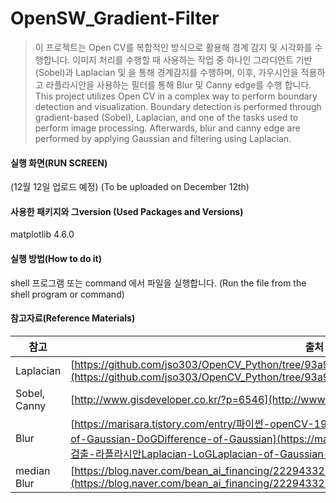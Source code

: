 # **OpenSW_Gradient-Filter**

> 이 프로젝트는 Open CV를 복합적인 방식으로 활용해  경계 감지 및 시각화를 수행합니다. 
> 이미지 처리를 수행할 때 사용하는 작업 중 하나인 그라디언트 기반(Sobel)과 Laplacian 및 을 통해 경계감지를 수행하며, 
> 이후, 가우시안을 적용하고 라플라시안을 사용하는 필터를 통해 Blur 및 Canny edge를 수행 합니다.  
> This project utilizes Open CV in a complex way to perform boundary detection and visualization. Boundary detection is performed through gradient-based (Sobel), Laplacian, and one of the tasks used to perform image processing. Afterwards, blur and canny edge are performed by applying Gaussian and filtering using Laplacian.

#### **실행 화면(RUN SCREEN)**
(12월 12일 업로드 예정) (To be uploaded on December 12th)

#### **사용한 패키지와 그version (Used Packages and Versions)**
matplotlib 4.6.0

#### **실행 방법(How to do it)**
shell 프로그램 또는 command 에서 파일을 실행합니다. (Run the file from the shell program or command)

#### **참고자료(Reference Materials)**
| 참고 | 출처 |
| ------ | ------ |
| Laplacian | [https://github.com/jso303/OpenCV_Python/tree/93a9ade410a58ea7a4db38d994c235347840cb7d](https://github.com/jso303/OpenCV_Python/tree/93a9ade410a58ea7a4db38d994c235347840cb7d) |
| Sobel, Canny | [http://www.gisdeveloper.co.kr/?p=6546](http://www.gisdeveloper.co.kr/?p=6546) |
| Blur | [https://marisara.tistory.com/entry/파이썬-openCV-19-에지검출-라플라시안Laplacian-LoGLaplacian-of-Gaussian-DoGDifference-of-Gaussian](https://marisara.tistory.com/entry/파이썬-openCV-19-에지검출-라플라시안Laplacian-LoGLaplacian-of-Gaussian-DoGDifference-of-Gaussian) |
| median Blur | [https://blog.naver.com/bean_ai_financing/222943322219](https://blog.naver.com/bean_ai_financing/222943322219)|


